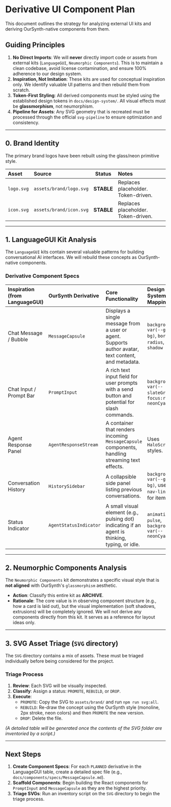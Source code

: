 # Derivative UI Component Plan

This document outlines the strategy for analyzing external UI kits and deriving OurSynth-native components from them.

## Guiding Principles

1.  **No Direct Imports**: We will **never** directly import code or assets from external kits (`LanguageGUI`, `Neumorphic Components`). This is to maintain a clean codebase, avoid license contamination, and ensure 100% adherence to our design system.
2.  **Inspiration, Not Imitation**: These kits are used for conceptual inspiration only. We identify valuable UI patterns and then rebuild them from scratch.
3.  **Token-First Styling**: All derived components must be styled using the established design tokens in `docs/design-system/`. All visual effects must be **glassmorphism**, not neumorphism.
4.  **Pipeline for Assets**: Any SVG geometry that is recreated must be processed through the official `svg-pipeline` to ensure optimization and consistency.

---

## 0. Brand Identity

The primary brand logos have been rebuilt using the glass/neon primitive style.

| Asset | Source | Status | Notes |
| :--- | :--- | :---: | :--- |
| `logo.svg` | `assets/brand/logo.svg` | **STABLE** | Replaces placeholder. Token-driven. |
| `icon.svg` | `assets/brand/icon.svg` | **STABLE** | Replaces placeholder. Token-driven. |

---

## 1. LanguageGUI Kit Analysis

The `LanguageGUI` kits contain several valuable patterns for building conversational AI interfaces. We will rebuild these concepts as OurSynth-native components.

### Derivative Component Specs

| Inspiration (from LanguageGUI) | OurSynth Derivative | Core Functionality | Design System Mapping | Status |
| :--- | :--- | :--- | :--- | :---: |
| Chat Message / Bubble | `MessageCapsule` | Displays a single message from a user or agent. Supports author avatar, text content, and metadata. | `background: var(--glass-bg)`, `border-radius`, `box-shadow` | PLANNED |
| Chat Input / Prompt Bar | `PromptInput` | A rich text input field for user prompts with a send button and potential for slash commands. | `background: var(--slateGrey)/20`, `focus:ring-neonCyan` | PLANNED |
| Agent Response Panel | `AgentResponseStream` | A container that renders incoming `MessageCapsule` components, handling streaming text effects. | Uses `HaloScrollArea` styles. | PLANNED |
| Conversation History | `HistorySidebar` | A collapsible side panel listing previous conversations. | `background: var(--glass-bg)`, uses `top-nav-link` styles for items. | PLANNED |
| Status Indicator | `AgentStatusIndicator` | A small visual element (e.g., pulsing dot) indicating if an agent is thinking, typing, or idle. | `animation: pulse`, `background: var(--neonCyan)` | PLANNED |

---

## 2. Neumorphic Components Analysis

The `Neumorphic Components` kit demonstrates a specific visual style that is **not aligned** with OurSynth's `glassmorphism` aesthetic.

-   **Action**: Classify this entire kit as **ARCHIVE**.
-   **Rationale**: The core value is in observing component structure (e.g., how a card is laid out), but the visual implementation (soft shadows, extrusions) will be completely ignored. We will not derive any components directly from this kit. It serves as a reference for layout ideas only.

---

## 3. SVG Asset Triage (`SVG` directory)

The `SVG` directory contains a mix of assets. These must be triaged individually before being considered for the project.

### Triage Process

1.  **Review**: Each SVG will be visually inspected.
2.  **Classify**: Assign a status: `PROMOTE`, `REBUILD`, or `DROP`.
3.  **Execute**:
    *   `PROMOTE`: Copy the SVG to `assets/brand/` and run `npm run svg:all`.
    *   `REBUILD`: Re-draw the concept using the OurSynth style (monoline, 2px stroke, neon colors) and then `PROMOTE` the new version.
    *   `DROP`: Delete the file.

*(A detailed table will be generated once the contents of the SVG folder are inventoried by a script.)*

---

## Next Steps

1.  **Create Component Specs**: For each `PLANNED` derivative in the LanguageGUI table, create a detailed spec file (e.g., `docs/components/specs/MessageCapsule.md`).
2.  **Scaffold Components**: Begin building the React components for `PromptInput` and `MessageCapsule` as they are the highest priority.
3.  **Triage SVGs**: Run an inventory script on the `SVG` directory to begin the triage process.